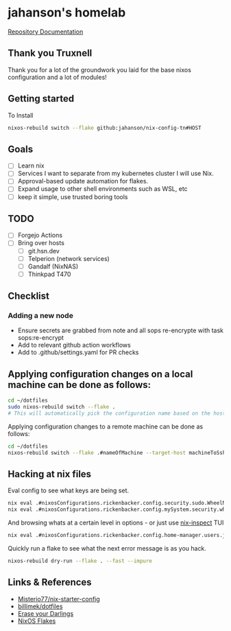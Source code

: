# jahanson's homelab

[Repository Documentation](https://truxnell.github.io/nix-config/)

## Thank you Truxnell

Thank you for a lot of the groundwork you laid for the base nixos configuration and a lot of modules!

## Getting started

To Install

```sh
nixos-rebuild switch --flake github:jahanson/nix-config-tn#HOST
```

## Goals

- [ ] Learn nix
- [ ] Services I want to separate from my kubernetes cluster I will use Nix.
- [ ] Approval-based update automation for flakes.
- [ ] Expand usage to other shell environments such as WSL, etc
- [ ] keep it simple, use trusted boring tools

## TODO

- [ ] Forgejo Actions
- [ ] Bring over hosts
  - [ ] git.hsn.dev
  - [ ] Telperion (network services)
  - [ ] Gandalf (NixNAS)
  - [ ] Thinkpad T470

## Checklist

### Adding a new node

- Ensure secrets are grabbed from note and all sops re-encrypte with task sops:re-encrypt
- Add to relevant github action workflows
- Add to .github/settings.yaml for PR checks

## Applying configuration changes on a local machine can be done as follows:

```sh
cd ~/dotfiles
sudo nixos-rebuild switch --flake .
# This will automatically pick the configuration name based on the hostname
```

Applying configuration changes to a remote machine can be done as follows:

```sh
cd ~/dotfiles
nixos-rebuild switch --flake .#nameOfMachine --target-host machineToSshInto --use-remote-sudo
```

## Hacking at nix files

Eval config to see what keys are being set.

```bash
nix eval .#nixosConfigurations.rickenbacker.config.security.sudo.WheelNeedsPassword
nix eval .#nixosConfigurations.rickenbacker.config.mySystem.security.wheelNeedsPassword
```

And browsing whats at a certain level in options - or just use [nix-inspect](https://github.com/bluskript/nix-inspect) TUI 

```bash
nix eval .#nixosConfigurations.rickenbacker.config.home-manager.users.jahanson --apply builtins.attrNames --json
```

Quickly run a flake to see what the next error message is as you hack.

```bash
nixos-rebuild dry-run --flake . --fast --impure
```

## Links & References

- [Misterio77/nix-starter-config](https://github.com/Misterio77/nix-starter-configs)
- [billimek/dotfiles](https://github.com/billimek/dotfiles/)
- [Erase your Darlings](https://grahamc.com/blog/erase-your-darlings/)
- [NixOS Flakes](https://www.tweag.io/blog/2020-07-31-nixos-flakes/)

